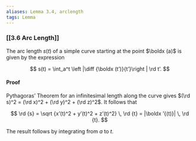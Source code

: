 ```yaml
---
aliases: Lemma 3.4, arclength
tags: Lemma
---
```


### [[3.6 Arc Length]]

The arc length $s(t)$ of a simple curve starting at the point $\boldx (a)$ is given by the expression

$$
s(t) = \int_a^t \left |\diff {\boldx (t’)}{t’}\right | \rd t’.
$$

#### Proof
Pythagoras’ Theorem for an infinitesimal length along the curve gives $(\rd s)^2 = (\rd x)^2 + (\rd y)^2 + (\rd z)^2$. It follows that

$$ \rd {s} = \sqrt {x’(t)^2 + y’(t)^2 + z’(t)^2} \, \rd {t} = |\boldx ’{(t)}| \, \rd {t}. $$

The result follows by integrating from $a$ to $t$.
